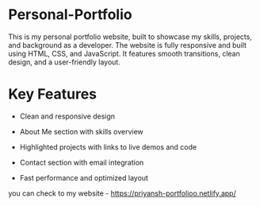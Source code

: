 # Personal-Portfolio
This is my personal portfolio website, built to showcase my skills, projects, and background as a developer. The website is fully responsive and built using HTML, CSS, and JavaScript. It features smooth transitions, clean design, and a user-friendly layout.  

# Key Features
- Clean and responsive design

- About Me section with skills overview

- Highlighted projects with links to live demos and code

- Contact section with email integration

- Fast performance and optimized layout

you can check to my website - https://priyansh-portfolioo.netlify.app/
